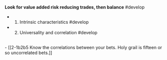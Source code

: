 
**Look for value added risk reducing trades, then balance** #develop 
  - 1. Intrinsic characteristics #develop
  - 2. Universality and correlation #develop
<br>
- [[2-1b2b5 Know the correlations between your bets. Holy grail is fifteen or so uncorrelated bets.]]
